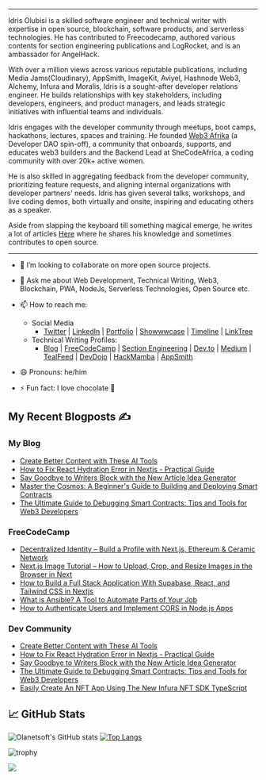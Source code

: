 <hr>
Idris Olubisi is a skilled software engineer and technical writer with expertise in open source, blockchain, software products, and serverless technologies. He has contributed to Freecodecamp, authored various contents for section engineering publications and LogRocket, and is an ambassador for AngelHack.


With over a million views across various reputable publications, including Media Jams(Cloudinary), AppSmith, ImageKit, Aviyel, Hashnode Web3, Alchemy, Infura and Moralis, Idris is a sought-after developer relations engineer. He builds relationships with key stakeholders, including developers, engineers, and product managers, and leads strategic initiatives with influential teams and individuals.

Idris engages with the developer community through meetups, boot camps, hackathons, lectures, spaces and training. He founded [Web3 Afrika](https://twitter.com/web3afrika) (a Developer DAO spin-off), a community that onboards, supports, and educates web3 builders and the Backend Lead at SheCodeAfrica, a coding community with over 20k+ active women.

He is also skilled in aggregating feedback from the developer community, prioritizing feature requests, and aligning internal organizations with developer partners' needs. Idris has given several talks, workshops, and live coding demos, both virtually and onsite, inspiring and educating others as a speaker.

Aside from slapping the keyboard till something magical emerge, he writes a lot of articles [Here](https://blog.idrisolubisi.com "My Blog") where he shares his knowledge and sometimes contributes to open source.

---

- 👯 I’m looking to collaborate on more open source projects.
- 💬 Ask me about Web Development, Technical Writing, Web3, Blockchain, PWA, NodeJs, Serverless Technologies, Open Source etc.
- 📫 How to reach me:
  - Social Media
    - [Twitter](https://twitter.com/olanetsoft "My Twitter") | [LinkedIn](https://www.linkedin.com/in/olubisi-idris-ayinde-05727b17a/ "My LinkedIn") | [Portfolio](https://idrisolubisi.com "My portfolio") | [Showwwcase](https://profile.idrisolubisi.com) | [Timeline](https://timeline.idrisolubisi.com) | [LinkTree](https://linktr.ee/olanetsoft)
  - Technical Writing Profiles: 
    - [Blog](https://blog.idrisolubisi.com "Blog") | [FreeCodeCamp](https://www.freecodecamp.org/news/author/idris/ "FreeCodeCamp") | [Section Engineering](https://www.section.io/engineering-education/authors/idris-olubisi/) | [Dev.to](https://dev.to/olanetsoft "Dev.to") | [Medium](https://olanetsoft.medium.com/ "Medium") | [TealFeed](https://tealfeed.com/olanetsoft) | [DevDojo](https://devdojo.com/olanetsoft) | [HackMamba](https://docs.google.com/document/d/1o1O6eSSxdjWkQOqiQitUilI0xyNkNgivNQoJJXabsqI/edit?usp=sharing) | [AppSmith](https://www.appsmith.com/blog-authors/olubisi-idris-ayinde)

- 😄 Pronouns: he/him
- ⚡ Fun fact: I love chocolate 🥳

## My Recent Blogposts ✍️

### My Blog
<!-- BLOG:START -->
- [Create Better Content with These AI Tools](https://blog.idrisolubisi.com/create-better-content-with-these-ai-tools-in-2023)
- [How to Fix React Hydration Error in Nextjs - Practical Guide](https://blog.idrisolubisi.com/how-to-fix-react-hydration-error-in-nextjs-practical-guide)
- [Say Goodbye to Writers Block with the New Article Idea Generator](https://blog.idrisolubisi.com/say-goodbye-to-writers-block-with-the-new-article-idea-generator)
- [Master the Cosmos: A Beginner&#39;s Guide to Building and Deploying Smart Contracts](https://blog.idrisolubisi.com/master-the-cosmos-a-beginners-guide-to-building-and-deploying-smart-contracts)
- [The Ultimate Guide to Debugging Smart Contracts: Tips and Tools for Web3 Developers](https://blog.idrisolubisi.com/the-ultimate-guide-to-debugging-smart-contracts-tips-and-tools-for-web3-developers)
<!-- BLOG:END -->

### FreeCodeCamp
<!-- FCC:START -->
- [Decentralized Identity – Build a Profile with Next.js, Ethereum &amp; Ceramic Network](https://www.freecodecamp.org/news/decentralized-identity-build-a-profile-with-ethereum-ceramic-and-reactjs/)
- [Next.js Image Tutorial – How to Upload, Crop, and Resize Images in the Browser in Next](https://www.freecodecamp.org/news/how-to-upload-crop-resize-images-in-the-browser-in-nextjs/)
- [How to Build a Full Stack Application With Supabase, React, and Tailwind CSS in Nextjs](https://www.freecodecamp.org/news/how-to-build-a-full-stack-application-with-tailwind-css-and-supabase-in-nextjs/)
- [What is Ansible? A Tool to Automate Parts of Your Job](https://www.freecodecamp.org/news/what-is-ansible/)
- [How to Authenticate Users and Implement CORS in Node.js Apps](https://www.freecodecamp.org/news/how-to-authenticate-users-and-implement-cors-in-nodejs-applications/)
<!-- FCC:END -->

### Dev Community
<!-- DEVTO:START -->
- [Create Better Content with These AI Tools](https://dev.to/olanetsoft/create-better-content-with-these-ai-tools-305m)
- [How to Fix React Hydration Error in Nextjs - Practical Guide](https://dev.to/olanetsoft/how-to-fix-react-hydration-error-in-nextjs-practical-guide-cjh)
- [Say Goodbye to Writers Block with the New Article Idea Generator](https://dev.to/olanetsoft/say-goodbye-to-writers-block-with-the-new-article-idea-generator-56d2)
- [The Ultimate Guide to Debugging Smart Contracts: Tips and Tools for Web3 Developers](https://dev.to/olanetsoft/the-ultimate-guide-to-debugging-smart-contracts-tips-and-tools-for-web3-developers-2gm9)
- [Easily Create An NFT App Using The New Infura NFT SDK TypeScript](https://dev.to/olanetsoft/easily-create-an-nft-app-using-the-new-infura-nft-sdk-typescript-3e3o)
<!-- DEVTO:END -->

<!-- - [10+ Awesome Youtube Channels to Learn UI/UX](https://blog.idrisolubisi.com/10-awesome-youtube-channels-to-learn-uiux)
- [How to Create Beautiful Gradients with JavaScript](https://blog.idrisolubisi.com/how-to-create-beautiful-gradients-with-javascript)
- [Awesome GitHub Repositories to Learn CSS 👨‍💻](https://blog.idrisolubisi.com/awesome-github-repositories-to-learn-css)
- [How to Build an Authentication API with JWT Token in Node. js](https://www.section.io/engineering-education/how-to-build-authentication-api-with-jwt-token-in-nodejs/)
- [Get Paid to Write for These 45+ Websites](https://blog.idrisolubisi.com/get-paid-to-write-for-these-45-websites)
- [How to Authenticate Users and Implement CORS in Node.js Apps 🔎](https://www.freecodecamp.org/news/how-to-authenticate-users-and-implement-cors-in-nodejs-applications/)
- [15 Best Free Public Apis to Use in Your Next Project 🚀](https://blog.idrisolubisi.com/15-best-free-public-apis-to-use-in-your-next-project)
- [How to Upload Audio and Video to Cloudinary in Nodejs 🚀](https://blog.idrisolubisi.com/how-to-upload-audio-and-video-to-cloudinary-in-nodejs)
- [How to Build a Clock with JavaScript and SVG ⚡️](https://www.section.io/engineering-education/how-to-build-a-clock-with-javascript-and-svg/) -->
  
## &#x1f4c8; GitHub Stats

![Olanetsoft's GitHub stats](https://github-readme-stats.vercel.app/api?username=olanetsoft&show_icons=true&theme=tokyonight&count_private=true&include_all_commits=true)
[![Top Langs](https://github-readme-stats.vercel.app/api/top-langs/?username=olanetsoft&layout=compact&theme=tokyonight)](https://github.com/Olanetsoft)

![trophy](https://github-profile-trophy.vercel.app/?username=olanetsoft)

<a href="https://www.buymeacoffee.com/olanetsoft"><img src="https://img.buymeacoffee.com/button-api/?text=Buy me a coffee&emoji=&slug=olanetsoft&button_colour=FFDD00&font_colour=000000&font_family=Cookie&outline_colour=000000&coffee_colour=ffffff"></a>
<!--
**Olanetsoft/Olanetsoft** is a ✨ _special_ ✨ repository because its `README.md` (this file) appears on your GitHub profile.

Here are some ideas to get you started:

- 🔭 I’m currently working on ...
- 🌱 I’m currently learning ...
- 👯 I’m looking to collaborate on ...
- 🤔 I’m looking for help with ...
- 💬 Ask me about ...
- 📫 How to reach me: ...
- 😄 Pronouns: ...
- ⚡ Fun fact: ...
-->

